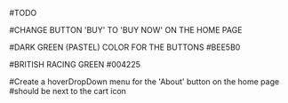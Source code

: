 #TODO

#CHANGE BUTTON 'BUY' TO 'BUY NOW' ON THE HOME PAGE



#DARK GREEN (PASTEL) COLOR FOR THE BUTTONS
#BEE5B0


#BRITISH RACING GREEN
#004225

#Create a hoverDropDown menu for the 'About' button on the home page
#should be next to the cart icon